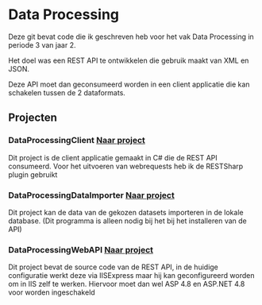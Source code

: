 # Data Processing
Deze git bevat code die ik geschreven heb voor het vak Data Processing in periode 3 van jaar 2.

Het doel was een REST API te ontwikkelen die gebruik maakt van XML en JSON.

Deze API moet dan geconsumeerd worden in een client applicatie die kan schakelen tussen de 2 dataformats.

## Projecten
### DataProcessingClient [Naar project](https://github.com/brann0n/Dataprocessing/tree/master/DataProcessingClient)
Dit project is de client applicatie gemaakt in C# die de REST API consumeerd. 
Voor het uitvoeren van webrequests heb ik de RESTSharp plugin gebruikt

### DataProcessingDataImporter [Naar project](https://github.com/brann0n/Dataprocessing/tree/master/DataProcessingDataImporter)
Dit project kan de data van de gekozen datasets importeren in de lokale database. (Dit programma is alleen nodig bij het
bij het installeren van de API)

### DataProcessingWebAPI [Naar project](https://github.com/brann0n/Dataprocessing/tree/master/DataProcessingWebAPI)
Dit project bevat de source code van de REST API, 
in de huidige configuratie werkt deze via IISExpress maar hij kan geconfigureerd worden om in IIS zelf te werken.
Hiervoor moet dan wel ASP 4.8 en ASP.NET 4.8 voor worden ingeschakeld
